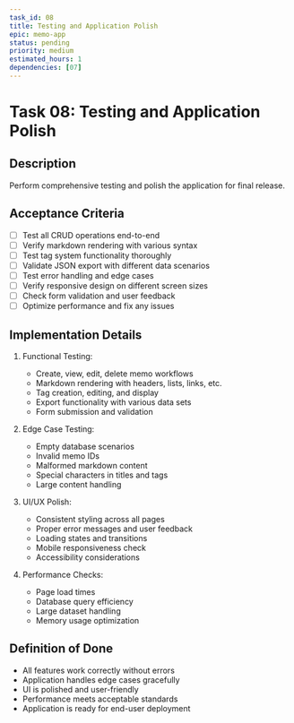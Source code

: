 ```yaml
---
task_id: 08
title: Testing and Application Polish
epic: memo-app
status: pending
priority: medium
estimated_hours: 1
dependencies: [07]
---
```


# Task 08: Testing and Application Polish

## Description
Perform comprehensive testing and polish the application for final release.

## Acceptance Criteria
- [ ] Test all CRUD operations end-to-end
- [ ] Verify markdown rendering with various syntax
- [ ] Test tag system functionality thoroughly
- [ ] Validate JSON export with different data scenarios
- [ ] Test error handling and edge cases
- [ ] Verify responsive design on different screen sizes
- [ ] Check form validation and user feedback
- [ ] Optimize performance and fix any issues

## Implementation Details
1. Functional Testing:
   - Create, view, edit, delete memo workflows
   - Markdown rendering with headers, lists, links, etc.
   - Tag creation, editing, and display
   - Export functionality with various data sets
   - Form submission and validation

2. Edge Case Testing:
   - Empty database scenarios
   - Invalid memo IDs
   - Malformed markdown content
   - Special characters in titles and tags
   - Large content handling

3. UI/UX Polish:
   - Consistent styling across all pages
   - Proper error messages and user feedback
   - Loading states and transitions
   - Mobile responsiveness check
   - Accessibility considerations

4. Performance Checks:
   - Page load times
   - Database query efficiency
   - Large dataset handling
   - Memory usage optimization

## Definition of Done
- All features work correctly without errors
- Application handles edge cases gracefully
- UI is polished and user-friendly
- Performance meets acceptable standards
- Application is ready for end-user deployment